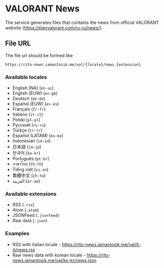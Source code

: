 # VALORANT News

The service generates files that contains the news from official VALORANT website (https://playvalorant.com/ru-ru/news/).

## File URL
The file url should be formed like
```
https://rito-news.iamantosik.me/val/{locale}/news.{extension}
```

### Available locales
- English (NA) (`en-us`)
- English (EUW) (`en-gb`)
- Deutsch (`de-de`)
- Español (EUW) (`es-es`)
- Français (`fr-fr`)
- Italiano (`it-it`)
- Polski (`pl-pl`)
- Русский (`ru-ru`)
- Türkçe (`tr-tr`)
- Español (LATAM) (`es-mx`)
- Indonesian (`id-id`)
- 日本語 (`ja-jp`)
- 한국어 (`ko-kr`)
- Português (`pt-br`)
- ภาษาไทย (`th-th`)
- Tiếng việt (`vi-vn`)
- 繁體中文 (`zh-tw`)
- العربية (`ar-ae`)

### Available extensions
- RSS (`.rss`)
- Atom (`.atom`)
- JSONFeed (`.jsonfeed`)
- Raw data (`.json`)

### Examples
- RSS with italian locale - https://rito-news.iamantosik.me/val/it-it/news.rss
- Raw news data with korean locale - https://rito-news.iamantosik.me/val/ko-kr/news.json
